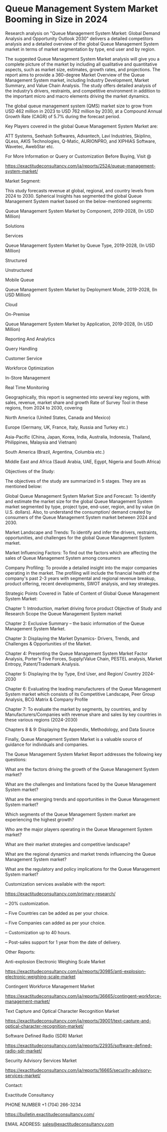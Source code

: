 # Queue Management System Market Booming in Size in 2024

Research analysis on "Queue Management System Market: Global Demand Analysis and Opportunity Outlook 2030" delivers a detailed competitors analysis and a detailed overview of the global Queue Management System market in terms of market segmentation by type, end user and by region.

The suggested Queue Management System Market analysis will give you a complete picture of the market by including all qualitative and quantitative aspects, such as market size, estimates, growth rates, and projections. The report aims to provide a 360-degree Market Overview of the Queue Management System market, including Industry Development, Market Summary, and Value Chain Analysis. The study offers detailed analysis of the industry’s drivers, restraints, and competitive environment in addition to the important micro and macro elements driving the market dynamics.

The global queue management system (QMS) market size to grow from USD 462 million in 2023 to USD 762 million by 2030, at a Compound Annual Growth Rate (CAGR) of 5.7% during the forecast period.

Key Players covered in the global Queue Management System Market are:

ATT Systems, Seehash Softwares, Advantech, Lavi Industries, Skiplino, QLess, AKIS Technologies, Q-Matic, AURIONPRO, and XIPHIAS Software, Wavetec, AwebStar etc.

For More Information or Query or Customization Before Buying, Visit @

https://exactitudeconsultancy.com/ja/reports/2524/queue-management-system-market/

Market Segment:

This study forecasts revenue at global, regional, and country levels from 2024 to 2030. Spherical Insights has segmented the global Queue Management System market based on the below-mentioned segments:

Queue Management System Market by Component, 2019-2028, (In USD Million)

Solutions

Services

Queue Management System Market by Queue Type, 2019-2028, (In USD Million)

Structured

Unstructured

Mobile Queue

Queue Management System Market by Deployment Mode, 2019-2028, (In USD Million)

Cloud

On-Premise

Queue Management System Market by Application, 2019-2028, (In USD Million)

Reporting And Analytics

Query Handling

Customer Service

Workforce Optimization

In-Store Management

Real Time Monitoring

Geographically, this report is segmented into several key regions, with sales, revenue, market share and growth Rate of Survey Tool in these regions, from 2024 to 2030, covering

North America (United States, Canada and Mexico)

Europe (Germany, UK, France, Italy, Russia and Turkey etc.)

Asia-Pacific (China, Japan, Korea, India, Australia, Indonesia, Thailand, Philippines, Malaysia and Vietnam)

South America (Brazil, Argentina, Columbia etc.)

Middle East and Africa (Saudi Arabia, UAE, Egypt, Nigeria and South Africa)

Objectives of the Study:

The objectives of the study are summarized in 5 stages. They are as mentioned below:

Global Queue Management System Market Size and Forecast: To identify and estimate the market size for the global Queue Management System market segmented by type, project type, end-user, region, and by value (in U.S. dollars). Also, to understand the consumption/ demand created by consumers of the Queue Management System market between 2024 and 2030.

Market Landscape and Trends: To identify and infer the drivers, restraints, opportunities, and challenges for the global Queue Management System market.

Market Influencing Factors: To find out the factors which are affecting the sales of Queue Management System among consumers

Company Profiling: To provide a detailed insight into the major companies operating in the market. The profiling will include the financial health of the company's past 2-3 years with segmental and regional revenue breakup, product offering, recent developments, SWOT analysis, and key strategies.

Strategic Points Covered in Table of Content of Global Queue Management System Market:

Chapter 1: Introduction, market driving force product Objective of Study and Research Scope the Queue Management System market

Chapter 2: Exclusive Summary – the basic information of the Queue Management System Market.

Chapter 3: Displaying the Market Dynamics- Drivers, Trends, and Challenges & Opportunities of the Market.

Chapter 4: Presenting the Queue Management System Market Factor Analysis, Porter's Five Forces, Supply/Value Chain, PESTEL analysis, Market Entropy, Patent/Trademark Analysis.

Chapter 5: Displaying the by Type, End User, and Region/ Country 2024-2030

Chapter 6: Evaluating the leading manufacturers of the Queue Management System market which consists of its Competitive Landscape, Peer Group Analysis, BCG Matrix & Company Profile

Chapter 7: To evaluate the market by segments, by countries, and by Manufacturers/Companies with revenue share and sales by key countries in these various regions (2024-2030)

Chapters 8 & 9: Displaying the Appendix, Methodology, and Data Source

Finally, Queue Management System Market is a valuable source of guidance for individuals and companies.

The Queue Management System Market Report addresses the following key questions:

What are the factors driving the growth of the Queue Management System market?

What are the challenges and limitations faced by the Queue Management System market?

What are the emerging trends and opportunities in the Queue Management System market?

Which segments of the Queue Management System market are experiencing the highest growth?

Who are the major players operating in the Queue Management System market?

What are their market strategies and competitive landscape?

What are the regional dynamics and market trends influencing the Queue Management System market?

What are the regulatory and policy implications for the Queue Management System market?

Customization services available with the report:

https://exactitudeconsultancy.com/primary-research/

– 20% customization.

– Five Countries can be added as per your choice.

– Five Companies can added as per your choice.

– Customization up to 40 hours.

– Post-sales support for 1 year from the date of delivery.

Other Reports:

Anti-explosion Electronic Weighing Scale Market

https://exactitudeconsultancy.com/ja/reports/30985/anti-explosion-electronic-weighing-scale-market

Contingent Workforce Management Market

https://exactitudeconsultancy.com/ja/reports/36665/contingent-workforce-management-market/

Text Capture and Optical Character Recognition  Market

https://exactitudeconsultancy.com/ja/reports/39001/text-capture-and-optical-character-recognition-market/

Software Defined Radio (SDR) Market

https://exactitudeconsultancy.com/ja/reports/22935/software-defined-radio-sdr-market/

Security Advisory Services Market

https://exactitudeconsultancy.com/ja/reports/16665/security-advisory-services-market/

Contact:

Exactitude Consultancy

PHONE NUMBER +1 (704) 266-3234

https://bulletin.exactitudeconsultancy.com/

EMAIL ADDRESS: sales@exactitudeconsultancy.com
